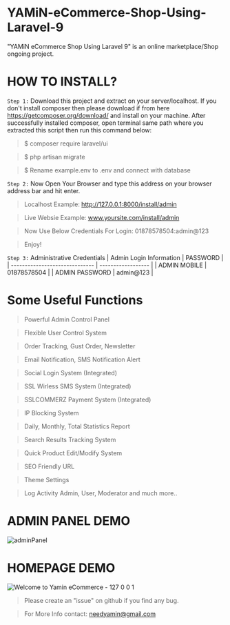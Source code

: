 # YAMiN-eCommerce-Shop-Using-Laravel-9
"YAMiN eCommerce Shop Using Laravel 9" is an online marketplace/Shop ongoing project.

# HOW TO INSTALL?

`Step 1:` Download this project and extract on your server/localhost. If you don't install composer then please download if from here https://getcomposer.org/download/ and install on your machine. After successfully installed composer, open terminal same path where you extracted this script then run this command below:

> $ composer require laravel/ui

> $ php artisan migrate

> $ Rename example.env to .env and connect with database


`Step 2:` Now Open Your Browser and type this address on your browser address bar and hit enter.

> Localhost Example: http://127.0.0.1:8000/install/admin

> Live Websie Example: www.yoursite.com/install/admin 

> Now Use Below Credentials For Login: 01878578504:admin@123 

> Enjoy!

`Step 3:` Administrative Credentials
| Admin Login Information        | PASSWORD           |
| ------------------------------ | ------------------ |
| ADMIN MOBILE                   |  01878578504       |
| ADMIN PASSWORD                 |  admin@123         |

# Some Useful Functions
> Powerful Admin Control Panel

> Flexible User Control System

> Order Tracking, Gust Order, Newsletter

> Email Notification, SMS Notification Alert

> Social Login System (Integrated)

> SSL Wirless SMS System (Integrated)

> SSLCOMMERZ Payment System (Integrated)

> IP Blocking System

> Daily, Monthly, Total Statistics Report

> Search Results Tracking System

> Quick Product Edit/Modify System 

> SEO Friendly URL

> Theme Settings

> Log Activity Admin, User, Moderator and much more..


# ADMIN PANEL DEMO
![adminPanel](https://user-images.githubusercontent.com/16277392/229379079-cbd6206f-d373-4f83-ae28-144d873094a7.png)

# HOMEPAGE DEMO
![Welcome to Yamin eCommerce - 127 0 0 1](https://user-images.githubusercontent.com/16277392/229862916-f21bdbf8-e1f8-46ba-8fe7-8c23fd938f9d.png)

> Please create an "issue" on github if you find any bug.

> For More Info contact: needyamin@gmail.com
